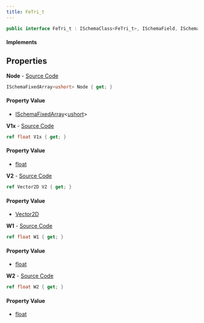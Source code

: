 ```yaml
---
title: FeTri_t
---
```


```csharp
public interface FeTri_t : ISchemaClass<FeTri_t>, ISchemaField, ISchemaClass, INativeHandle
```

#### Implements

## Properties

**Node** - [Source Code](https://github.com/swiftly-solution/swiftlys2/blob/master/managed/src/SwiftlyS2.Generated/Schemas/Interfaces/FeTri_t.cs#L16)

```csharp
ISchemaFixedArray<ushort> Node { get; }
```

#### Property Value

- [ISchemaFixedArray](/docs/api/shared/schemas/ischemafixedarray-1)<[ushort](https://learn.microsoft.com/dotnet/api/system.uint16)>

**V1x** - [Source Code](https://github.com/swiftly-solution/swiftlys2/blob/master/managed/src/SwiftlyS2.Generated/Schemas/Interfaces/FeTri_t.cs#L22)

```csharp
ref float V1x { get; }
```

#### Property Value

- [float](https://learn.microsoft.com/dotnet/api/system.single)

**V2** - [Source Code](https://github.com/swiftly-solution/swiftlys2/blob/master/managed/src/SwiftlyS2.Generated/Schemas/Interfaces/FeTri_t.cs#L24)

```csharp
ref Vector2D V2 { get; }
```

#### Property Value

- [Vector2D](/docs/api/shared/natives/vector2d)

**W1** - [Source Code](https://github.com/swiftly-solution/swiftlys2/blob/master/managed/src/SwiftlyS2.Generated/Schemas/Interfaces/FeTri_t.cs#L18)

```csharp
ref float W1 { get; }
```

#### Property Value

- [float](https://learn.microsoft.com/dotnet/api/system.single)

**W2** - [Source Code](https://github.com/swiftly-solution/swiftlys2/blob/master/managed/src/SwiftlyS2.Generated/Schemas/Interfaces/FeTri_t.cs#L20)

```csharp
ref float W2 { get; }
```

#### Property Value

- [float](https://learn.microsoft.com/dotnet/api/system.single)

